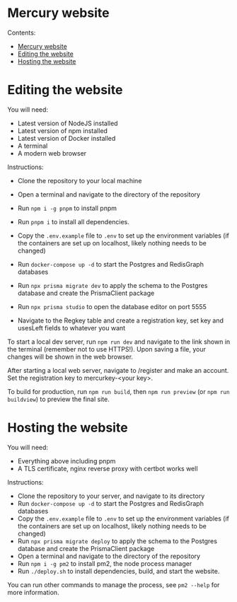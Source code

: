 # Mercury website

Contents:

-   [Mercury website](#mercury-website)
-   [Editing the website](#editing-the-website)
-   [Hosting the website](#hosting-the-website)

# Editing the website

You will need:

-   Latest version of NodeJS installed
-   Latest version of npm installed
-   Latest version of Docker installed
-   A terminal
-   A modern web browser

Instructions:

-   Clone the repository to your local machine
-   Open a terminal and navigate to the directory of the repository
-   Run `npm i -g pnpm` to install pnpm
-   Run `pnpm i` to install all dependencies.

-   Copy the `.env.example` file to `.env` to set up the environment variables (if the containers are set up on localhost, likely nothing needs to be changed)
-   Run `docker-compose up -d` to start the Postgres and RedisGraph databases
-   Run `npx prisma migrate dev` to apply the schema to the Postgres database and create the PrismaClient package

-   Run `npx prisma studio` to open the database editor on port 5555
-   Navigate to the Regkey table and create a registration key, set key and usesLeft fields to whatever you want

To start a local dev server, run `npm run dev` and navigate to the link shown in the terminal (remember not to use HTTPS!). Upon saving a file, your changes will be shown in the web browser.

After starting a local web server, navigate to /register and make an account. Set the registration key to mercurkey-<your key\>.

To build for production, run `npm run build`, then `npm run preview` (or `npm run buildview`) to preview the final site.

# Hosting the website

You will need:

-   Everything above including pnpm
-   A TLS certificate, nginx reverse proxy with certbot works well

Instructions:

-   Clone the repository to your server, and navigate to its directory
-   Run `docker-compose up -d` to start the Postgres and RedisGraph databases
-   Copy the `.env.example` file to `.env` to set up the environment variables (if the containers are set up on localhost, likely nothing needs to be changed)
-   Run `npx prisma migrate deploy` to apply the schema to the Postgres database and create the PrismaClient package
-   Open a terminal and navigate to the directory of the repository
-   Run `npm i -g pm2` to install pm2, the node process manager
-   Run `./deploy.sh` to install dependencies, build, and start the website.

You can run other commands to manage the process, see `pm2 --help` for more information.
